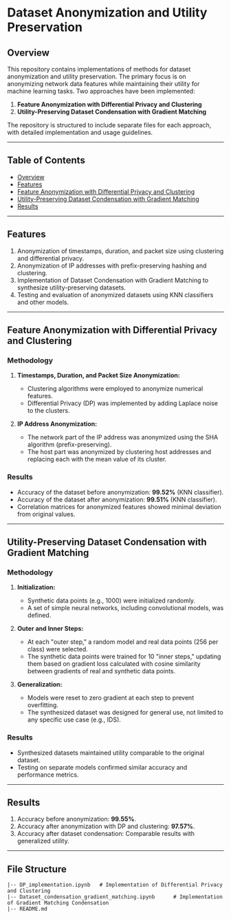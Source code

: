 # Dataset Anonymization and Utility Preservation

## Overview
This repository contains implementations of methods for dataset anonymization and utility preservation. The primary focus is on anonymizing network data features while maintaining their utility for machine learning tasks. Two approaches have been implemented:

1. **Feature Anonymization with Differential Privacy and Clustering**
2. **Utility-Preserving Dataset Condensation with Gradient Matching**

The repository is structured to include separate files for each approach, with detailed implementation and usage guidelines.

---

## Table of Contents
- [Overview](#overview)
- [Features](#features)
- [Feature Anonymization with Differential Privacy and Clustering](#feature-anonymization-with-differential-privacy-and-clustering)
- [Utility-Preserving Dataset Condensation with Gradient Matching](#utility-preserving-dataset-condensation-with-gradient-matching)
- [Results](#results)

---

## Features
1. Anonymization of timestamps, duration, and packet size using clustering and differential privacy.
2. Anonymization of IP addresses with prefix-preserving hashing and clustering.
3. Implementation of Dataset Condensation with Gradient Matching to synthesize utility-preserving datasets.
4. Testing and evaluation of anonymized datasets using KNN classifiers and other models.

---

## Feature Anonymization with Differential Privacy and Clustering
### Methodology
1. **Timestamps, Duration, and Packet Size Anonymization:**
   - Clustering algorithms were employed to anonymize numerical features.
   - Differential Privacy (DP) was implemented by adding Laplace noise to the clusters.

2. **IP Address Anonymization:**
   - The network part of the IP address was anonymized using the SHA algorithm (prefix-preserving).
   - The host part was anonymized by clustering host addresses and replacing each with the mean value of its cluster.

### Results
- Accuracy of the dataset before anonymization: **99.52%** (KNN classifier).
- Accuracy of the dataset after anonymization: **99.51%** (KNN classifier).
- Correlation matrices for anonymized features showed minimal deviation from original values.

---

## Utility-Preserving Dataset Condensation with Gradient Matching
### Methodology
1. **Initialization:**
   - Synthetic data points (e.g., 1000) were initialized randomly.
   - A set of simple neural networks, including convolutional models, was defined.

2. **Outer and Inner Steps:**
   - At each "outer step," a random model and real data points (256 per class) were selected.
   - The synthetic data points were trained for 10 "inner steps," updating them based on gradient loss calculated with cosine similarity between gradients of real and synthetic data points.

3. **Generalization:**
   - Models were reset to zero gradient at each step to prevent overfitting.
   - The synthesized dataset was designed for general use, not limited to any specific use case (e.g., IDS).

### Results
- Synthesized datasets maintained utility comparable to the original dataset.
- Testing on separate models confirmed similar accuracy and performance metrics.

---

## Results
1. Accuracy before anonymization: **99.55%**.
2. Accuracy after anonymization with DP and clustering: **97.57%**.
3. Accuracy after dataset condensation: Comparable results with generalized utility.

---

## File Structure
```
|-- DP_implementation.ipynb   # Implementation of Differential Privacy and Clustering
|-- Dataset_condensation_gradient_matching.ipynb      # Implementation of Gradient Matching Condensation
|-- README.md                       
